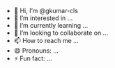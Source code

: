- 👋 Hi, I’m @gkumar-cls
- 👀 I’m interested in ...
- 🌱 I’m currently learning ...
- 💞️ I’m looking to collaborate on ...
- 📫 How to reach me ...
- 😄 Pronouns: ...
- ⚡ Fun fact: ...

<!---
gkumar-cls/gkumar-cls is a ✨ special ✨ repository because its `README.md` (this file) appears on your GitHub profile.
You can click the Preview link to take a look at your changes.
--->
